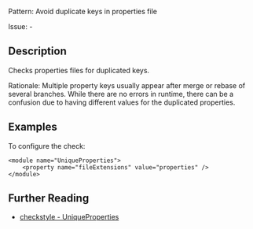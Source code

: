 Pattern: Avoid duplicate keys in properties file

Issue: -

## Description

Checks properties files for duplicated keys. 

Rationale: Multiple property keys usually appear after merge or rebase of several branches. While there are no errors in runtime, there can be a confusion due to having different values for the duplicated properties. 

## Examples

To configure the check: 
    
    
    <module name="UniqueProperties">
        <property name="fileExtensions" value="properties" />
    </module>

## Further Reading

* [checkstyle - UniqueProperties](http://checkstyle.sourceforge.net/config_misc.html#UniqueProperties)